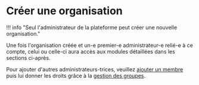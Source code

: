 # Créer une organisation

!!! info "Seul l'administrateur de la plateforme peut créer une nouvelle organisation."

Une fois l'organisation créée et un-e premier-e administrateur-e relié-e à ce compte, celui ou celle-ci aura accès aux modules détaillées dans les sections ci-après.

Pour ajouter d'autres administrateurs-trices, veuillez [ajouter un membre]("organization/members.md") puis lui donner les droits grâce à la [gestion des groupes]("organization/groups.md"). 
